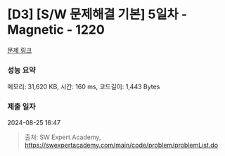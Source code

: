 # [D3] [S/W 문제해결 기본] 5일차 - Magnetic - 1220 

[문제 링크](https://swexpertacademy.com/main/code/problem/problemDetail.do?contestProbId=AV14hwZqABsCFAYD) 

### 성능 요약

메모리: 31,620 KB, 시간: 160 ms, 코드길이: 1,443 Bytes

### 제출 일자

2024-08-25 16:47



> 출처: SW Expert Academy, https://swexpertacademy.com/main/code/problem/problemList.do